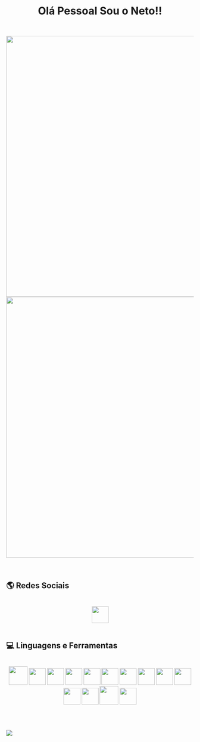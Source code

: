 <strong><h1 align="center">Olá Pessoal Sou o Neto!!</h1></strong>

<br>

<p align="center">
   <img width="700px" src="https://github-readme-stats.vercel.app/api?username=NelsonModenezNeto&theme=dark&show_icons=true&hide_border=true&count_private=true"> 
   <img width="700px" src="https://github-readme-streak-stats.herokuapp.com/?user=NelsonModenezNeto&theme=dark&hide_border=true"> 
</p>

<br>

## 🌎 Redes Sociais
<div align="center">
   <br>
   <a href="https://www.linkedin.com/in/nelson-modenez-neto-86195922a/"><img height="45px" width="45px" src="https://cdn.jsdelivr.net/gh/devicons/devicon@latest/icons/linkedin/linkedin-original.svg"></a>
</div>

<br>

## 💻 Linguagens e Ferramentas
<div align="center">
   <br>
   <img height="50px" width="50px" src="https://cdn.jsdelivr.net/gh/devicons/devicon/icons/java/java-plain-wordmark.svg">
   <img height="45px" width="45px" src="https://cdn.jsdelivr.net/gh/devicons/devicon/icons/csharp/csharp-original.svg">
   <img height="45px" width="45px" src="https://cdn.jsdelivr.net/gh/devicons/devicon/icons/graphql/graphql-plain.svg">
   <img height="45px" width="45px" src="https://cdn.jsdelivr.net/gh/devicons/devicon/icons/php/php-plain.svg">
   <img height="45px" width="45px" src="https://cdn.jsdelivr.net/gh/devicons/devicon/icons/flutter/flutter-original.svg">
   <img height="45px" width="45px" src="https://cdn.jsdelivr.net/gh/devicons/devicon/icons/spring/spring-original-wordmark.svg">
   <img height="45px" width="45px" src="https://cdn.jsdelivr.net/gh/devicons/devicon/icons/vuejs/vuejs-original-wordmark.svg">
   <img height="45px" width="45px" src="https://cdn.jsdelivr.net/gh/devicons/devicon/icons/nodejs/nodejs-original.svg">
   <img height="45px" width="45px" src="https://cdn.jsdelivr.net/gh/devicons/devicon/icons/javascript/javascript-plain.svg">
   <img height="45px" width="45px" src="https://cdn.jsdelivr.net/gh/devicons/devicon/icons/dart/dart-original-wordmark.svg">
   <img height="45px" width="45px" src="https://cdn.jsdelivr.net/gh/devicons/devicon/icons/c/c-original.svg">
   <img height="45px" width="45px" src="https://cdn.jsdelivr.net/gh/devicons/devicon/icons/bootstrap/bootstrap-original.svg">
   <img height="50px" width="50px" src="https://cdn.jsdelivr.net/gh/devicons/devicon@latest/icons/angular/angular-original.svg">
   <img height="45px" width="45px" src="https://cdn.jsdelivr.net/gh/devicons/devicon@latest/icons/typescript/typescript-original.svg">
</div>

<br><br><br>
<a href="https://visitcount.itsvg.in">
  <img src="https://visitcount.itsvg.in/api?id=NelsonModenezNeto&label=Profile%20Views&color=1&icon=5&pretty=false" />
</a>

<!--
**NelsonModenezNeto/NelsonModenezNeto** is a ✨ _special_ ✨ repository because its `README.md` (this file) appears on your GitHub profile.

Here are some ideas to get you started:

- 🔭 I’m currently working on ...
- 🌱 I’m currently learning ...
- 👯 I’m looking to collaborate on ...
- 🤔 I’m looking for help with ...
- 💬 Ask me about ...
- 📫 How to reach me: ...
- 😄 Pronouns: ...
- ⚡ Fun fact: ...
-->

